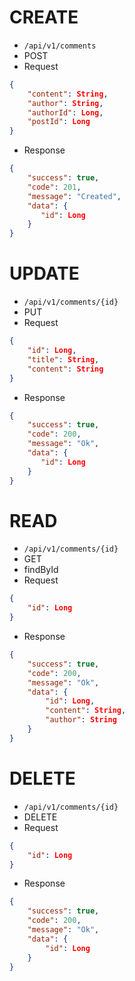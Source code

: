 # CREATE

- `/api/v1/comments`
- POST
- Request

```json
{
    "content": String,
    "author": String,
    "authorId": Long,
    "postId": Long
}
```

- Response

```json
{
    "success": true,
    "code": 201,
    "message": "Created",
    "data": {
       "id": Long
    }
}
```

# UPDATE

- `/api/v1/comments/{id}`
- PUT
- Request

```json
{
    "id": Long,
    "title": String,
    "content": String
}
```

- Response

```json
{
    "success": true,
    "code": 200,
    "message": "Ok",
    "data": {
       "id": Long
    }
}
```

# READ

- `/api/v1/comments/{id}`
- GET
- findById
- Request

```json
{
    "id": Long
}
```

- Response

```json
{
    "success": true,
    "code": 200,
    "message": "Ok",
    "data": {
        "id": Long,
        "content": String,
        "author": String
    }
}
```

# DELETE

- `/api/v1/comments/{id}`
- DELETE
- Request

```json
{
    "id": Long
}
```

- Response

```json
{
    "success": true,
    "code": 200,
    "message": "Ok",
    "data": {
        "id": Long
    }
}
```

